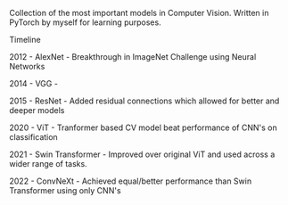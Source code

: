 Collection of the most important models in Computer Vision. Written in PyTorch by myself for learning purposes.

Timeline

2012 - AlexNet - Breakthrough in ImageNet Challenge using Neural Networks

2014 - VGG - 

2015 - ResNet - Added residual connections which allowed for better and deeper models

2020 - ViT - Tranformer based CV model beat performance of CNN's on classification

2021 - Swin Transformer - Improved over original ViT and used across a wider range of tasks.

2022 - ConvNeXt - Achieved equal/better performance than Swin Transformer using only CNN's
